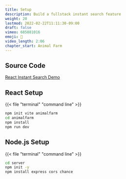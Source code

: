 ```yaml
---
title: Setup
description: Build a fullstack instant search feature
weight: 20
lastmod: 2022-02-22T11:11:30-09:00
draft: false
vimeo: 685881016
emoji: 🐻
video_length: 2:06
chapter_start: Animal Farm
---
```


## Source Code

[React Instant Search Demo](https://github.com/fireship-io/react-course/tree/main/animalfarm)

## React Setup

{{< file "terminal" "command line" >}}

```bash
npm init vite animalfarm
cd animalfarm
npm install
npm run dev
```

## Node.js Setup

{{< file "terminal" "command line" >}}

```bash
cd server
npm init -y
npm install express cors chance
```
